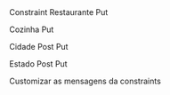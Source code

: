 ## 

Constraint 
Restaurante
	Put 

Cozinha
	Put
	
Cidade
	Post
	Put
	
Estado
	Post
	Put
	
Customizar as mensagens da constraints 